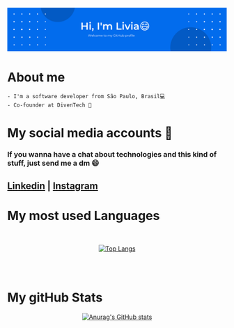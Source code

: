 ![img](https://github.com/LivHelen12/LivHelen12/blob/master/banner.png?raw=true)

<p></p>

# About me
```   
- I'm a software developer from São Paulo, Brasil💻 
- Co-founder at DivenTech 🚀      
```

# My social media accounts 📱

### If you wanna have a chat about technologies and this kind of stuff, just send me a dm 😄

##  [Linkedin](https://www.linkedin.com/in/liviahelendasilva/) | [Instagram](https://www.instagram.com/diventech/)

# My most used Languages 

<br/>

<div align="center">

[![Top Langs](https://github-readme-stats.vercel.app/api/top-langs/?username=LivHelen12&layout=compact)](https://github.com/LivHelen12/github-readme-stats)

</div>

<br/>
<br/>

# My gitHub Stats 

<div align="center">

[![Anurag's GitHub stats](https://github-readme-stats.vercel.app/api?username=LivHelen12&count_private=true&show_icons=true&theme=cobalt)](https://github.com/LivHelen12/github-readme-stats)

</div>











